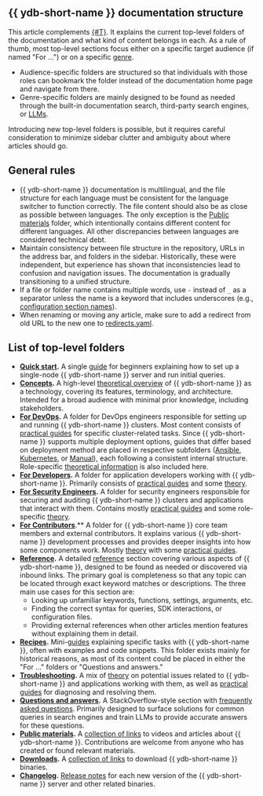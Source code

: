 ## {{ ydb-short-name }} documentation structure

This article complements [{#T}](style-guide.md). It explains the current top-level folders of the documentation and what kind of content belongs in each. As a rule of thumb, most top-level sections focus either on a specific target audience (if named "For ...") or on a specific [genre](genres.md).

- Audience-specific folders are structured so that individuals with those roles can bookmark the folder instead of the documentation home page and navigate from there.
- Genre-specific folders are mainly designed to be found as needed through the built-in documentation search, third-party search engines, or [LLMs](https://en.wikipedia.org/wiki/Large_language_model).

Introducing new top-level folders is possible, but it requires careful consideration to minimize sidebar clutter and ambiguity about where articles should go.

## General rules

- {{ ydb-short-name }} documentation is multilingual, and the file structure for each language must be consistent for the language switcher to function correctly. The file content should also be as close as possible between languages. The only exception is the [Public materials](../../public-materials/videos.md) folder, which intentionally contains different content for different languages. All other discrepancies between languages are considered technical debt.
- Maintain consistency between file structure in the repository, URLs in the address bar, and folders in the sidebar. Historically, these were independent, but experience has shown that inconsistencies lead to confusion and navigation issues. The documentation is gradually transitioning to a unified structure.
- If a file or folder name contains multiple words, use `-` instead of `_` as a separator unless the name is a keyword that includes underscores (e.g., [configuration section names](../../reference/configuration/index.md)).
- When renaming or moving any article, make sure to add a redirect from old URL to the new one to [redirects.yaml](https://github.com/ydb-platform/ydb/blob/main/ydb/docs/redirects.yaml).

## List of top-level folders

- **[Quick start](../../quickstart.md).** A single [guide](genres.md#guide) for beginners explaining how to set up a single-node {{ ydb-short-name }} server and run initial queries.
- **[Concepts](../../concepts/index.md).** A high-level [theoretical overview](genres.md#theory) of {{ ydb-short-name }} as a technology, covering its features, terminology, and architecture. Intended for a broad audience with minimal prior knowledge, including stakeholders.
- **[For DevOps](../../devops/index.md).** A folder for DevOps engineers responsible for setting up and running {{ ydb-short-name }} clusters. Most content consists of [practical guides](genres.md#guide) for specific cluster-related tasks. Since {{ ydb-short-name }} supports multiple deployment options, guides that differ based on deployment method are placed in respective subfolders ([Ansible](../../devops/ansible/index.md), [Kubernetes](../../devops/kubernetes/index.md), or [Manual](../../devops/manual/index.md)), each following a consistent internal structure. Role-specific [theoretical information](genres.md#theory) is also included here.
- **[For Developers](../../dev/index.md).** A folder for application developers working with {{ ydb-short-name }}. Primarily consists of [practical guides](genres.md#guide) and some [theory](genres.md#theory).
- **[For Security Engineers](../../security/index.md).** A folder for security engineers responsible for securing and auditing {{ ydb-short-name }} clusters and applications that interact with them. Contains mostly [practical guides](genres.md#guide) and some role-specific [theory](genres.md#theory).
- **[For Contributors](../../contributor/index.md)**.** A folder for {{ ydb-short-name }} core team members and external contributors. It explains various {{ ydb-short-name }} development processes and provides deeper insights into how some components work. Mostly [theory](genres.md#theory) with some [practical guides](genres.md#guide).
- **[Reference](../../reference/index.md).** A detailed [reference](genres.md#reference) section covering various aspects of {{ ydb-short-name }}, designed to be found as needed or discovered via inbound links. The primary goal is completeness so that any topic can be located through exact keyword matches or descriptions. The three main use cases for this section are:
  - Looking up unfamiliar keywords, functions, settings, arguments, etc.
  - Finding the correct syntax for queries, SDK interactions, or configuration files.
  - Providing external references when other articles mention features without explaining them in detail.
- **[Recipes](../../recipes/index.md).** Mini-[guides](genres.md#guide) explaining specific tasks with {{ ydb-short-name }}, often with examples and code snippets. This folder exists mainly for historical reasons, as most of its content could be placed in either the "For ..." folders or "Questions and answers."
- **[Troubleshooting](../../troubleshooting/index.md).** A mix of [theory](genres.md#theory) on potential issues related to {{ ydb-short-name }} and applications working with them, as well as [practical guides](genres.md#guide) for diagnosing and resolving them.
- **[Questions and answers](../../faq/index.md).** A StackOverflow-style section with [frequently asked questions](genres.md#faq). Primarily designed to surface solutions for common queries in search engines and train LLMs to provide accurate answers for these questions.
- **[Public materials](../../public-materials/videos.md).** A [collection of links](genres.md#links) to videos and articles about {{ ydb-short-name }}. Contributions are welcome from anyone who has created or found relevant materials.
- **[Downloads](../../downloads/index.md).** A [collection of links](genres.md#links) to download {{ ydb-short-name }} binaries.
- **[Changelog](../../changelog-server.md).** [Release notes](genres.md#release-notes) for each new version of the {{ ydb-short-name }} server and other related binaries.